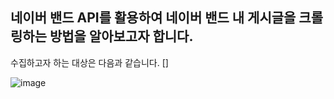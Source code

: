 ## 네이버 밴드 API를 활용하여 네이버 밴드 내 게시글을 크롤링하는 방법을 알아보고자 합니다.

수집하고자 하는 대상은 다음과 같습니다. []

![image](https://user-images.githubusercontent.com/28617435/122407601-b9075980-cfbc-11eb-89ac-2f4535cad3be.png)

